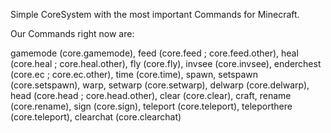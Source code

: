 Simple CoreSystem with the most important Commands for Minecraft.

Our Commands right now are:


gamemode (core.gamemode), 
feed (core.feed ; core.feed.other), 
heal (core.heal ; core.heal.other),
fly (core.fly),
invsee (core.invsee),
enderchest (core.ec ; core.ec.other),
time (core.time),
spawn,
setspawn (core.setspawn),
warp,
setwarp (core.setwarp),
delwarp (core.delwarp),
head (core.head ; core.head.other),
clear (core.clear),
craft,
rename (core.rename),
sign (core.sign),
teleport (core.teleport),
teleporthere (core.teleport),
clearchat (core.clearchat)